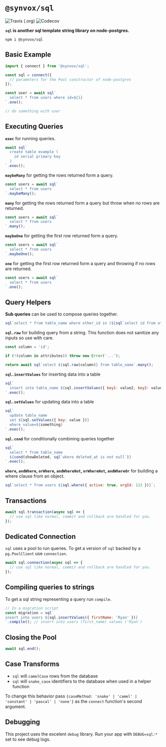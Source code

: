 # `@synvox/sql`

![Travis (.org)](https://img.shields.io/travis/synvox/sql)
![Codecov](https://img.shields.io/codecov/c/github/synvox/sql)

**`sql` is another sql template string library on node-postgres.**

```
npm i @synvox/sql
```

## Basic Example

```js
import { connect } from '@synvox/sql';

const sql = connect({
  // parameters for the Pool constructor of node-postgres
});

const user = await sql`
  select * from users where id=${1}
`.one();

// do something with user
```

## Executing Queries

**`exec`** for running queries.

```js
await sql`
  create table example (
    id serial primary key
  )
`.exec();
```

**`maybeMany`** for getting the rows returned form a query.

```js
const users = await sql`
  select * from users
`.maybeMany();
```

**`many`** for getting the rows returned form a query but throw when no rows are returned.

```js
const users = await sql`
  select * from users
`.many();
```

**`maybeOne`** for getting the first row returned form a query.

```js
const users = await sql`
  select * from users
`.maybeOne();
```

**`one`** for getting the first row returned form a query and throwing if no rows are returned.

```js
const users = await sql`
  select * from users
`.one();
```

## Query Helpers

**Sub queries** can be used to compose queries together.

```js
sql`select * from table_name where other_id in (${sql`select id from other_table`}`);
```

**`sql.raw`** for building query from a string. This function does not sanitize any inputs so use with care.

```js
const column = 'id';

if (!(column in attributes)) throw new Error('...');

return await sql`select ${sql.raw(column)} from table_name`.many();
```

**`sql.insertValues`** for inserting data into a table

```js
sql`
  insert into table_name ${sql.insertValues({ key1: value2, key2: value2 })}
`.exec();
```

**`sql.setValues`** for updating data into a table

```js
sql`
  update table_name
  set ${sql.setValues({ key: value })}
  where value=${something}
`.exec();
```

**`sql.cond`** for conditionally combining queries together

```js
sql`
  select * from table_name
  ${cond(showDeleted, sql`where deleted_at is not null`)}
`.exec();
```

**`where`, `andWhere`, `orWhere`, `andWhereNot`, `orWhereNot`, `andWhereOr`** for building a where clause from an object.

```js
sql`select * from users ${sql.where({ active: true, orgId: 123 })}`;
```

## Transactions

```js
await sql.transaction(async sql => {
  // use sql like normal, commit and rollback are handled for you.
});
```

## Dedicated Connection

`sql` uses a pool to run queries. To get a version of `sql` backed by a `pg.PoolClient` use `connection`.

```js
await sql.connection(async sql => {
  // use sql like normal, commit and rollback are handled for you.
});
```

## Compiling queries to strings

To get a sql string representing a query run `compile`.

```js
// In a migration script
const migration = sql`
insert into users ${sql.insertValues({ firstName: 'Ryan' })}
`.compile(); // insert into users (first_name) values ('Ryan')
```

## Closing the Pool

```js
await sql.end();
```

## Case Transforms

- `sql` will `camelCase` rows from the database
- `sql` will `snake_case` identifiers to the database when used in a helper function

To change this behavior pass `{caseMethod: 'snake' | 'camel' | 'constant' | 'pascal' | 'none'}` as the `connect` function's second argument.

## Debugging

This project uses the excelent `debug` library. Run your app with `DEBUG=sql:*` set to see debug logs.

